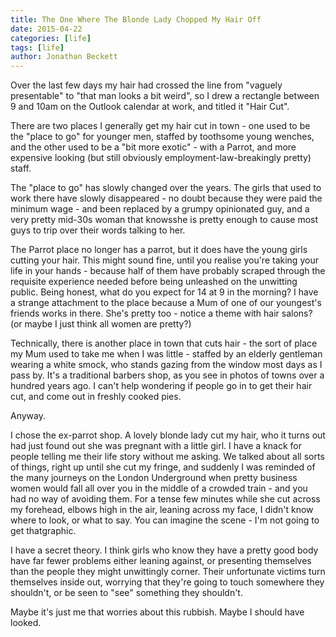 ```yaml
---
title: The One Where The Blonde Lady Chopped My Hair Off
date: 2015-04-22
categories: [life]
tags: [life]
author: Jonathan Beckett
---
```


Over the last few days my hair had crossed the line from "vaguely presentable" to "that man looks a bit weird", so I drew a rectangle between 9 and 10am on the Outlook calendar at work, and titled it "Hair Cut".

There are two places I generally get my hair cut in town - one used to be the "place to go" for younger men, staffed by toothsome young wenches, and the other used to be a "bit more exotic" - with a Parrot, and more expensive looking (but still obviously employment-law-breakingly pretty) staff.

The "place to go" has slowly changed over the years. The girls that used to work there have slowly disappeared - no doubt because they were paid the minimum wage - and been replaced by a grumpy opinionated guy, and a very pretty mid-30s woman that knowsshe is pretty enough to cause most guys to trip over their words talking to her.

The Parrot place no longer has a parrot, but it does have the young girls cutting your hair. This might sound fine, until you realise you're taking your life in your hands - because half of them have probably scraped through the requisite experience needed before being unleashed on the unwitting public. Being honest, what do you expect for 14 at 9 in the morning? I have a strange attachment to the place because a Mum of one of our youngest's friends works in there. She's pretty too - notice a theme with hair salons? (or maybe I just think all women are pretty?)

Technically, there is another place in town that cuts hair - the sort of place my Mum used to take me when I was little - staffed by an elderly gentleman wearing a white smock, who stands gazing from the window most days as I pass by. It's a traditional barbers shop, as you see in photos of towns over a hundred years ago. I can't help wondering if people go in to get their hair cut, and come out in freshly cooked pies.

Anyway.

I chose the ex-parrot shop. A lovely blonde lady cut my hair, who it turns out had just found out she was pregnant with a little girl. I have a knack for people telling me their life story without me asking. We talked about all sorts of things, right up until she cut my fringe, and suddenly I was reminded of the many journeys on the London Underground when pretty business women would fall all over you in the middle of a crowded train - and you had no way of avoiding them. For a tense few minutes while she cut across my forehead, elbows high in the air, leaning across my face, I didn't know where to look, or what to say. You can imagine the scene - I'm not going to get thatgraphic.

I have a secret theory. I think girls who know they have a pretty good body have far fewer problems either leaning against, or presenting themselves than the people they might unwittingly corner. Their unfortunate victims turn themselves inside out, worrying that they're going to touch somewhere they shouldn't, or be seen to "see" something they shouldn't.

Maybe it's just me that worries about this rubbish. Maybe I should have looked.